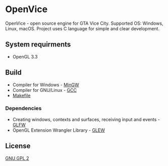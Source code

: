 # OpenVice
OpenVice - open source engine for GTA Vice City. Supported OS: Windows, Linux, macOS. Project uses C language for simple and clear development.

## System requirments 
* OpenGL 3.3

## Build
* Compiler for Windows - [MinGW](https://code.visualstudio.com/docs/languages/cpp#_example-install-mingwx64)
* Compiler for GNU/Linux - [GCC](https://gcc.gnu.org/)
* [Makefile](https://en.wikipedia.org/wiki/Makefile)

### Dependencies
* Creating windows, contexts and surfaces, receiving input and events - [GLFW](https://www.glfw.org/)
* OpenGL Extension Wrangler Library - [GLEW](http://glew.sourceforge.net/)

## License
[GNU GPL 2](https://en.wikipedia.org/wiki/GNU_General_Public_License#Version_2)
